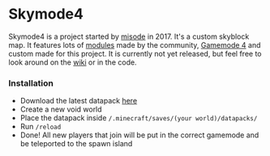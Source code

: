 # Skymode4

Skymode4 is a project started by [misode](https://twitter.com/misoloo) in 2017. It's a custom skyblock map. It features lots of [modules](https://github.com/misode/Skymode4/wiki/Modules) made by the community, [Gamemode 4](https://gm4.co/modules/) and custom made for this project. It is currently not yet released, but feel free to look around on the [wiki](https://github.com/misode/Skymode4/wiki) or in the code.

### Installation
* Download the latest datapack [here](https://github.com/misode/Skymode4/releases)
* Create a new void world
* Place the datapack inside `/.minecraft/saves/(your world)/datapacks/`
* Run `/reload`
* Done! All new players that join will be put in the correct gamemode and be teleported to the spawn island
